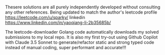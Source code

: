 Thesere solutions are all purely independently developed without consulting any other references.
Being updated to match the author's leetcode profile https://leetcode.com/u/sparky/
linkedin https://www.linkedin.com/in/yaoqiang-li-2b35685b/

The leetcode-downloader Golang code automatically downloads my solved submissions to my local repo. It is also my first try-out using Github Copilot with Claude 3.5 Sonnet to generate/refactor static and strong typed code instead of manual coding, super performant and accurate!!!
